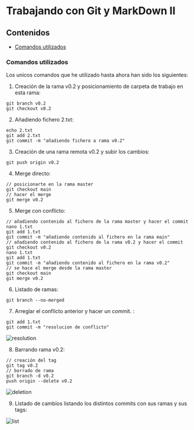 # Trabajando con Git y MarkDown II

## Contenidos

- [Comandos utilizados](#comandos-utilizados)

### Comandos utilizados
Los unicos comandos que he utilizado hasta ahora han sido los siguientes:

1. Creación de la rama v0.2 y posicionamiento de carpeta de trabajo en esta rama:
```
git branch v0.2
git checkout v0.2
```

2. Añadiendo fichero 2.txt:
```
echo 2.txt
git add 2.txt
git commit -m "añadiendo fichero a rama v0.2"
```

3. Creación de una rama remota v0.2 y subir los cambios:
```
git push origin v0.2
```

4. Merge directo:
```
// posicionarte en la rama master
git checkout main
// hacer el merge
git merge v0.2
```

5. Merge con conflicto:
```
// añadiendo contenido al fichero de la rama master y hacer el commit
nano 1.txt
git add 1.txt
git commit -m "añadiendo contenido al fichero en la rama main"
// añadiendo contenido al fichero de la rama v0.2 y hacer el commit
git checkout v0.2
nano 1.txt
git add 1.txt
git commit -m "añadiendo contenido al fichero en la rama v0.2" 
// se hace el merge desde la rama master
git checkout main
git merge v0.2
```

6. Listado de ramas:
```
git branch --no-merged
```

7. Arreglar el conflicto anterior y hacer un commit. :
```
git add 1.txt
git commit -m "resolucion de conflicto"
```
<img src="../../imgs/resolution.png" alt="resolution"/>

8. Barrando rama v0.2:
```
// creación del tag
git tag v0.2
// borrado de rama 
git branch -d v0.2
push origin --delete v0.2
```
<img src="../../imgs/deletion.png" alt="deletion"/>

9. Listado de cambios listando los distintos commits con sus ramas y sus tags:
<img src="../../imgs/list.png" alt="list"/>